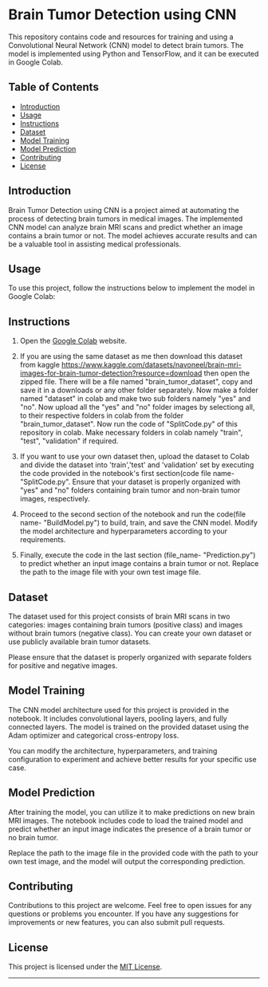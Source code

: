 # Brain Tumor Detection using CNN

This repository contains code and resources for training and using a Convolutional Neural Network (CNN) model to detect brain tumors. The model is implemented using Python and TensorFlow, and it can be executed in Google Colab.

## Table of Contents
- [Introduction](#introduction)
- [Usage](#usage)
- [Instructions](#instructions)
- [Dataset](#dataset)
- [Model Training](#model-training)
- [Model Prediction](#model-prediction)
- [Contributing](#contributing)
- [License](#license)

## Introduction
Brain Tumor Detection using CNN is a project aimed at automating the process of detecting brain tumors in medical images. The implemented CNN model can analyze brain MRI scans and predict whether an image contains a brain tumor or not. The model achieves accurate results and can be a valuable tool in assisting medical professionals.

## Usage
To use this project, follow the instructions below to implement the model in Google Colab:

## Instructions
1. Open the [Google Colab](https://colab.research.google.com/) website.

2. If you are using the same dataset as me then download this dataset from kaggle https://www.kaggle.com/datasets/navoneel/brain-mri-images-for-brain-tumor-detection?resource=download then open the zipped file. There will be a file named "brain_tumor_dataset", copy and save it in a downloads or any other folder separately. Now make a folder named "dataset"  in colab and make two sub folders namely "yes" and "no". Now upload all the "yes" and "no" folder images by selectiong all, to their respective folders in colab from the folder "brain_tumor_dataset". Now run the code of "SplitCode.py" of this repository in colab. Make necessary folders in colab namely "train", "test", "validation" if required.

3. If you want to use your own dataset then, upload the dataset to Colab and divide the dataset into 'train','test' and 'validation' set by executing the code provided in the notebook's first section(code file name- "SplitCode.py". Ensure that your dataset is properly organized with "yes" and "no" folders containing brain tumor and non-brain tumor images, respectively.

4. Proceed to the second section of the notebook and run the code(file name- "BuildModel.py") to build, train, and save the CNN model. Modify the model architecture and hyperparameters according to your requirements.

6. Finally, execute the code in the last section (file_name- "Prediction.py") to predict whether an input image contains a brain tumor or not. Replace the path to the image file with your own test image file.

## Dataset
The dataset used for this project consists of brain MRI scans in two categories: images containing brain tumors (positive class) and images without brain tumors (negative class). You can create your own dataset or use publicly available brain tumor datasets.

Please ensure that the dataset is properly organized with separate folders for positive and negative images.

## Model Training
The CNN model architecture used for this project is provided in the notebook. It includes convolutional layers, pooling layers, and fully connected layers. The model is trained on the provided dataset using the Adam optimizer and categorical cross-entropy loss.

You can modify the architecture, hyperparameters, and training configuration to experiment and achieve better results for your specific use case.

## Model Prediction
After training the model, you can utilize it to make predictions on new brain MRI images. The notebook includes code to load the trained model and predict whether an input image indicates the presence of a brain tumor or no brain tumor.

Replace the path to the image file in the provided code with the path to your own test image, and the model will output the corresponding prediction.

## Contributing
Contributions to this project are welcome. Feel free to open issues for any questions or problems you encounter. If you have any suggestions for improvements or new features, you can also submit pull requests.

## License
This project is licensed under the [MIT License](LICENSE).

---


